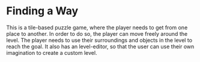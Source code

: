 # Finding a Way

This is a tile-based puzzle game, where the player needs to get from one place to another. In order to do so, the player can move freely around the level. The player needs to use their surroundings and objects in the level to reach the goal. It also has an level-editor, so that the user can use their own imagination to create a custom level.

